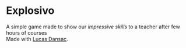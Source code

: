 # Explosivo
A simple game made to show our <i>impressive skills</i> to a teacher after few hours of courses <br>
Made with <u>Lucas Dansac</u>.
